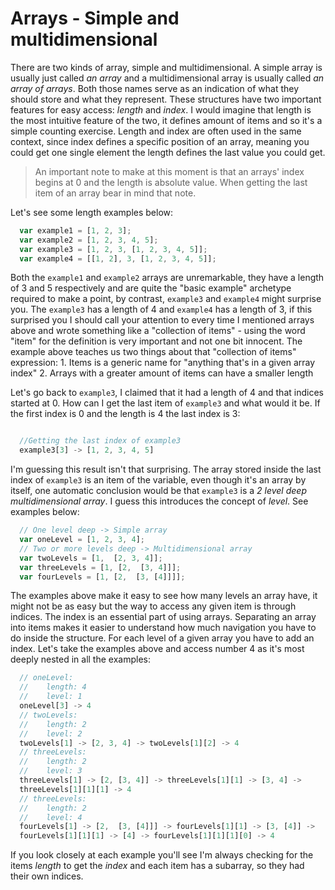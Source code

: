 # Arrays - Simple and multidimensional

There are two kinds of array, simple and multidimensional. A simple array is usually just called _an array_ and a multidimensional array is usually called _an array of arrays_. Both those names serve as an indication of what they should store and what they represent.
These structures have two important features for easy access: _length_ and _index_.
I would imagine that length is the most intuitive feature of the two, it defines amount of items and so it's a simple counting exercise. Length and index are often used in the same context, since index defines a specific position of an array, meaning you could get one single element the length defines the last value you could get.

> An important note to make at this moment is that an arrays' index begins at 0 and the length is absolute value. When getting the last item of an array bear in  mind that note.

Let's see some length examples below:

```javascript
  var example1 = [1, 2, 3];
  var example2 = [1, 2, 3, 4, 5];
  var example3 = [1, 2, 3, [1, 2, 3, 4, 5]];
  var example4 = [[1, 2], 3, [1, 2, 3, 4, 5]];
```

Both the `example1` and `example2` arrays are unremarkable, they have a length of 3 and 5 respectively and are quite the "basic example" archetype required to make a point, by contrast, `example3` and `example4` might surprise you. The `example3` has a length of 4 and `example4` has a length of 3, if this surprised you I should call your attention to every time I mentioned arrays above and wrote something like a "collection of items" - using the word "item" for the definition is very important and not one bit innocent. The example above teaches us two things about that "collection of items" expression:
    1. Items is a generic name for "anything that's in a given array index"
    2. Arrays with a greater amount of items can have a smaller length

Let's go back to `example3`, I claimed that it had a length of 4 and that indices started at 0. How can I get the last item of `example3` and what would it be. If the first index is 0 and the length is 4 the last index is 3:

```javascript

  //Getting the last index of example3
  example3[3] -> [1, 2, 3, 4, 5]
```
<div style="page-break-after: always;"></div>

I'm guessing this result isn't that surprising. The array stored inside the last index of `example3` is an item of the variable, even though it's an array by itself, one automatic conclusion would be that `example3` is a _2 level deep multidimensional array_. I guess this introduces the concept of _level_.
See examples below:

```javascript
  // One level deep -> Simple array
  var oneLevel = [1, 2, 3, 4];
  // Two or more levels deep -> Multidimensional array
  var twoLevels = [1,  [2, 3, 4]];
  var threeLevels = [1, [2,  [3, 4]]];
  var fourLevels = [1, [2,  [3, [4]]]];
```

The examples above make it easy to see how many levels an array have, it might not be as easy but the way to access any given item is through indices. The index is an essential part of using arrays. Separating an array into items makes it easier to understand how much navigation you have to do inside the structure.
    For each level of a given array you have to add an index.
Let's take the examples above and access number 4 as it's most deeply nested in all the examples:

```javascript
  // oneLevel:
  //    length: 4
  //    level: 1
  oneLevel[3] -> 4
  // twoLevels:
  //    length: 2
  //    level: 2
  twoLevels[1] -> [2, 3, 4] -> twoLevels[1][2] -> 4
  // threeLevels:
  //    length: 2
  //    level: 3
  threeLevels[1] -> [2, [3, 4]] -> threeLevels[1][1] -> [3, 4] ->
  threeLevels[1][1][1] -> 4
  // threeLevels:
  //    length: 2
  //    level: 4
  fourLevels[1] -> [2,  [3, [4]]] -> fourLevels[1][1] -> [3, [4]] ->
  fourLevels[1][1][1] -> [4] -> fourLevels[1][1][1][0] -> 4
```

If you look closely at each example you'll see I'm always checking for the items _length_ to get the _index_ and each item has a subarray, so they had their own indices.
